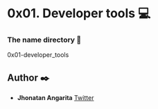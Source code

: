 # 0x01. Developer tools :computer:

### The name directory :file_folder:

0x01-developer_tools

## Author :black_nib:

- **Jhonatan Angarita**
  [Twitter](https://twitter.com/Alejandro_Angar)
